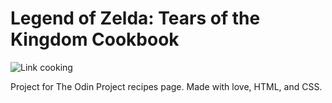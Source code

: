 Legend of Zelda: Tears of the Kingdom Cookbook
==============================================

![Link cooking](https://media.tenor.com/D4VFgJVImsMAAAAC/link-cooking.gif)

Project for The Odin Project recipes page.
Made with love, HTML, and CSS.

